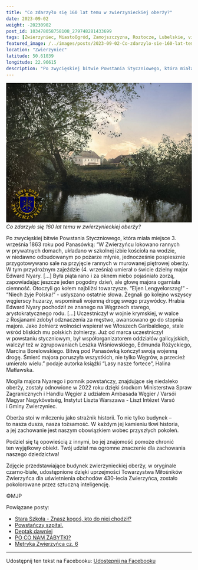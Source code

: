 ```yaml
---
title: "Co zdarzyło się 160 lat temu w zwierzynieckiej oberży?"
date: 2023-09-02
weight: -20230902
post_id: 103478058758108_279748281433699
tags: [Zwierzyniec, MiastoOgród, Zamojszczyzna, Roztocze, Lubelskie, villarestituta, turystyka, dziedzictwo, zabytki, krajobrazy, TajemnicePrzeszłości, PodróżeWczasie]
featured_image: /../images/posts/2023-09-02-Co-zdarzylo-sie-160-lat-temu-w-zwierzynieckiej-oberzy.jpg
location: "Zwierzyniec"
latitude: 50.61039
longitude: 22.96615
description: "Po zwycięskiej bitwie Powstania Styczniowego, która miała miejsce 3. września 1863 roku pod Panasówką:      “W Zwierzyńcu lokowano rannych w prywatnyc..."
---
```


![Co zdarzyło się 160 lat temu w zwierzynieckiej oberży?](/images/posts/2023-09-02-Co-zdarzylo-sie-160-lat-temu-w-zwierzynieckiej-oberzy.jpg)
*Co zdarzyło się 160 lat temu w zwierzynieckiej oberży?*

Po zwycięskiej bitwie Powstania Styczniowego, która miała miejsce 3. września 1863 roku pod Panasówką:
    “W Zwierzyńcu lokowano rannych w prywatnych domach, układano w szkolnej izbie kościoła na wodzie, w niedawno odbudowanym po pożarze młynie, jednocześnie pospiesznie przygotowywano sale na przyjęcie rannych w murowanej piętrowej oberży.
    W tym przydrożnym zajeździe (4. września) umierał o świcie dzielny major Edward Nyary. [...] Była piąta rano i za oknem niebo pojaśniało zorzą, zapowiadając jeszcze jeden pogodny dzień, ale głowę majora ogarniała ciemność. Otoczyli go kołem najbliżsi towarzysze. “Eljen Lengyelorszag!” - “Niech żyje Polska!” - usłyszano ostatnie słowa. Żegnali go kolejno wszyscy węgierscy huzarzy, wspominali wojenną drogę swego przywódcy.
    Hrabia Edward Nyary pochodził ze znanego na Węgrzech starego, arystokratycznego rodu. [...] Uczestniczył w wojnie krymskiej, w walce z Rosjanami zdobył odznaczenia za męstwo, awansowano go do stopnia majora. Jako żołnierz wolności wspierał we Włoszech Garibaldiego, stale wśród bliskich mu polskich żołnierzy. Już od marca uczestniczył w powstaniu styczniowym, był współorganizatorem oddziałów galicyjskich, walczył  też w zgrupowaniach  Leszka Wiśniowskiego, Edmunda Różyckiego, Marcina Borelowskiego. Bitwą pod Panasówką kończył swoją wojenną drogę. Śmierć majora poruszyła wszystkich, nie tylko Węgrów, a przecież umierało wielu.” podaje autorka książki “Lasy nasze fortece”, Halina Matławska.

Mogiła majora Nyarego i pomnik powstańczy, znajdujące się niedaleko oberży, zostały odnowione w 2022 roku dzięki środkom Ministerstwa Spraw Zagranicznych i Handlu Węgier z udziałem Ambasada Węgier / Varsói Magyar Nagykövetség, Instytut Liszta Warszawa - Liszt Intézet Varsó i Gminy Zwierzyniec.

Oberża stoi w milczeniu jako strażnik historii. To nie tylko budynek – to nasza dusza, nasza tożsamość. W każdym jej kamieniu tkwi historia, a jej zachowanie jest naszym obowiązkiem wobec przyszłych pokoleń.

Podziel się tą opowieścią z innymi, bo jej znajomość pomoże chronić ten wyjątkowy obiekt. Twój udział ma ogromne znaczenie dla zachowania naszego dziedzictwa!

Zdjęcie przedstawiające budynek zwierzynieckiej oberży, w oryginale czarno-białe, udostępnione dzięki uprzejmości Towarzystwa Miłośników Zwierzyńca dla uświetnienia obchodów 430-lecia Zwierzyńca, zostało pokolorowane przez sztuczną inteligencję.



©MJP

Powiązane posty:
- [Stara Szkoła - Znasz kogoś, kto do niej chodził?](/posts/Stara-Szkola-Znasz-kogos-kto-do-niej-chodzil)
- [Powstańczy szpital.](/posts/Powstanczy-szpital)
- [Deptak dawniej](/posts/Deptak-dawniej)
- [PO CO NAM ZABYTKI?](/posts/PO-CO-NAM-ZABYTKI)
- [Metryka Zwierzyńca cz. 6](/posts/Metryka-Zwierzynca-cz-6)


---

Udostępnij ten tekst na Facebooku:
[Udostępnij na Facebooku](https://www.facebook.com/sharer/sharer.php?u=https://stowarzyszeniewachniewskiej.pl/posts/Co-zdarzylo-sie-160-lat-temu-w-zwierzynieckiej-oberzy)

<script type="application/ld+json">
{
  "@context": "https://schema.org",
  "@type": "BlogPosting",
  "headline": "Co zdarzyło się 160 lat temu w zwierzynieckiej oberży?",
  "datePublished": "2023-09-02",
  "dateModified": "2023-09-02",
  "author": {
    "@type": "Person",
    "name": "Michał Jan Patyk"
  },
  "publisher": {
    "@type": "Organization",
    "name": "Stowarzyszenie im. Aleksandry Wachniewskiej",
    "logo": {
      "@type": "ImageObject",
      "url": "https://stowarzyszeniewachniewskiej.pl/images/logo/logo.svg"
    }
  },
  "mainEntityOfPage": {
    "@type": "WebPage",
    "@id": "https://stowarzyszeniewachniewskiej.pl/posts/Co-zdarzylo-sie-160-lat-temu-w-zwierzynieckiej-oberzy"
  },
  "image": {
    "@type": "ImageObject",
    "url": "https://stowarzyszeniewachniewskiej.pl/images/posts/2023-09-02-Co-zdarzylo-sie-160-lat-temu-w-zwierzynieckiej-oberzy.jpg"
  },
  "articleSection": "Dziedzictwo Kulturowe i Zabytki",
  "keywords": "Zwierzyniec, MiastoOgród, Zamojszczyzna, Roztocze, Lubelskie, villarestituta, turystyka, dziedzictwo, zabytki, krajobrazy, TajemnicePrzeszłości, PodróżeWczasie",
  "wordCount": 314,
  "articleBody": "Po zwycięskiej bitwie Powstania Styczniowego, która miała miejsce 3. września 1863 roku pod Panasówką: \n    “W Zwierzyńcu lokowano rannych w prywatnych domach, układano w szkolnej izbie kościoła na wodzie, w niedawno odbudowanym po pożarze młynie, jednocześnie pospiesznie przygotowywano sale na przyjęcie rannych w murowanej piętrowej oberży.\n    W tym przydrożnym zajeździe (4. września) umierał o świcie dzielny major Edward Nyary. [...] Była piąta rano i za oknem niebo pojaśniało zorzą, zapowiadając jeszcze jeden pogodny dzień, ale głowę majora ogarniała ciemność. Otoczyli go kołem najbliżsi towarzysze. “Eljen Lengyelorszag!” - “Niech żyje Polska!” - usłyszano ostatnie słowa. Żegnali go kolejno wszyscy węgierscy huzarzy, wspominali wojenną drogę swego przywódcy.\n    Hrabia Edward Nyary pochodził ze znanego na Węgrzech starego, arystokratycznego rodu. [...] Uczestniczył w wojnie krymskiej, w walce z Rosjanami zdobył odznaczenia za męstwo, awansowano go do stopnia majora. Jako żołnierz wolności wspierał we Włoszech Garibaldiego, stale wśród bliskich mu polskich żołnierzy. Już od marca uczestniczył w powstaniu styczniowym, był współorganizatorem oddziałów galicyjskich, walczył  też w zgrupowaniach  Leszka Wiśniowskiego, Edmunda Różyckiego, Marcina Borelowskiego. Bitwą pod Panasówką kończył swoją wojenną drogę. Śmierć majora poruszyła wszystkich, nie tylko Węgrów, a przecież umierało wielu.” podaje autorka książki “Lasy nasze fortece”, Halina Matławska.\n\nMogiła majora Nyarego i pomnik powstańczy, znajdujące się niedaleko oberży, zostały odnowione w 2022 roku dzięki środkom Ministerstwa Spraw Zagranicznych i Handlu Węgier z udziałem Ambasada Węgier / Varsói Magyar Nagykövetség, Instytut Liszta Warszawa - Liszt Intézet Varsó i Gminy Zwierzyniec.\n\nOberża stoi w milczeniu jako strażnik historii. To nie tylko budynek – to nasza dusza, nasza tożsamość. W każdym jej kamieniu tkwi historia, a jej zachowanie jest naszym obowiązkiem wobec przyszłych pokoleń.\n\nPodziel się tą opowieścią z innymi, bo jej znajomość pomoże chronić ten wyjątkowy obiekt. Twój udział ma ogromne znaczenie dla zachowania naszego dziedzictwa!\n\nZdjęcie przedstawiające budynek zwierzynieckiej oberży, w oryginale czarno-białe, udostępnione dzięki uprzejmości Towarzystwa Miłośników Zwierzyńca dla uświetnienia obchodów 430-lecia Zwierzyńca, zostało pokolorowane przez sztuczną inteligencję.\n \n           \n\n©MJP",
  "description": "Odkryj piękno Zwierzyńca i jego zabytki.",
  "copyrightHolder": {
    "@type": "Person",
    "name": "Michał Jan Patyk"
  }
}
</script>
<script type="application/ld+json">
{
  "@context": "https://schema.org",
  "@type": "BreadcrumbList",
  "itemListElement": [
    {
      "@type": "ListItem",
      "position": 1,
      "name": "Home",
      "item": "https://stowarzyszeniewachniewskiej.pl"
    },
    {
      "@type": "ListItem",
      "position": 2,
      "name": "posts",
      "item": "https://stowarzyszeniewachniewskiej.pl/posts"
    },
    {
      "@type": "ListItem",
      "position": 3,
      "name": "Co zdarzyło się 160 lat temu w zwierzynieckiej oberży?",
      "item": "https://stowarzyszeniewachniewskiej.pl/posts/Co-zdarzylo-sie-160-lat-temu-w-zwierzynieckiej-oberzy"
    }
  ]
}
</script>
